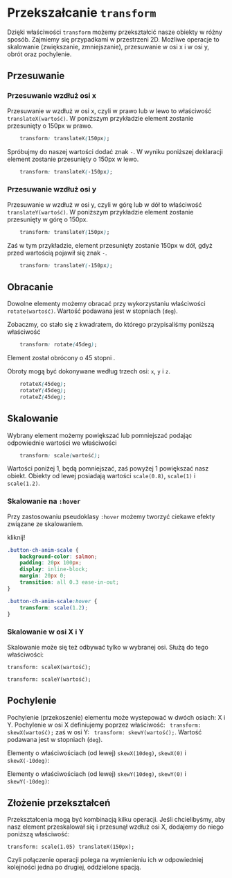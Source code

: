 # Przekszałcanie `transform`

Dzięki właściwości `transform` możemy przekształcić nasze obiekty w różny sposób. Zajmiemy się przypadkami w przestrzeni 2D. Możliwe operacje to skalowanie (zwiększanie, zmniejszanie), przesuwanie w osi x i w osi y, obrót oraz pochylenie.

## Przesuwanie 
### Przesuwanie wzdłuż osi x
Przesuwanie w wzdłuż w osi x, czyli w prawo lub w lewo to właściwość `translateX(wartość)`.
W poniższym przykładzie element zostanie przesunięty o 150px w prawo.
```css
	transform: translateX(150px);
```

Spróbujmy do naszej wartości dodać znak `-`. W wyniku poniższej deklaracji element zostanie przesunięty o 150px w lewo.
```css
	transform: translateX(-150px);
```

### Przesuwanie wzdłuż osi y
Przesuwanie w wzdłuż w osi y, czyli w górę lub w dół to właściwość `translateY(wartość)`.
W poniższym przykładzie element zostanie przesunięty w górę o 150px.
```css
	transform: translateY(150px);
```

Zaś w tym przykładzie, element przesunięty zostanie 150px w dół, gdyż przed wartością pojawił się znak `-`.
```css
	transform: translateY(-150px);
```

## Obracanie
Dowolne elementy możemy obracać przy wykorzystaniu właściwości `rotate(wartość)`. Wartość podawana jest w stopniach (`deg`). 

Zobaczmy, co stało się z kwadratem, do którego przypisaliśmy poniższą właściwość 
```css
	transform: rotate(45deg);
```
Element został obrócony o 45 stopni .

<div class="rectangle-ch-anim"></div>

<div class="rectangle-ch-anim" style="transform: rotate(45deg);"></div>

Obroty mogą być dokonywane według trzech osi: `x`, `y` i `z`.
```css
	rotateX(45deg);
	rotateY(45deg);
	rotateZ(45deg);
```

## Skalowanie
Wybrany element możemy powiększać lub pomniejszać podając odpowiednie wartości we właściwości 
```css
	transform: scale(wartość);
```
Wartości poniżej 1, będą pomniejszać, zaś powyżej 1 powiększać nasz obiekt.
Obiekty od lewej posiadają wartości `scale(0.8)`, `scale(1)` i `scale(1.2)`.

<div class="rectangle-ch-anim" style="transform: scale(0.8); background-color: #FF9F94;"></div>
<div class="rectangle-ch-anim" style="transform: scale(1.0);"></div>
<div class="rectangle-ch-anim" style="transform: scale(1.2); background-color: #F96655;"></div>

### Skalowanie na `:hover`

Przy zastosowaniu pseudoklasy `:hover` możemy tworzyć ciekawe efekty związane ze skalowaniem.
<div class="container-button-ch-anim"><div class="button-ch-anim-scale" style=" transition: all 0.7s ease-in-out;">kliknij!</div></div>

```css
.button-ch-anim-scale {
    background-color: salmon;
    padding: 20px 100px;
    display: inline-block;
    margin: 20px 0;
    transition: all 0.3 ease-in-out;
}

.button-ch-anim-scale:hover {
    transform: scale(1.2);  
}
```
### Skalowanie w osi X i Y
Skalowanie może się też odbywać tylko w wybranej osi. Służą do tego właściwości:

`transform: scaleX(wartość);`

`transform: scaleY(wartość);`

## Pochylenie
Pochylenie (przekoszenie) elementu może wystepować w dwóch osiach: X i Y. 
Pochylenie w osi X definiujemy poprzez właściwość: ` transform: skewX(wartość);`
zaś w osi Y: ` transform: skewY(wartość);`. Wartość podawana jest w stopniach (`deg`). 

Elementy o właściwościach (od lewej) `skewX(10deg)`, `skewX(0)` i `skewX(-10deg)`:
<div class="rectangle-ch-anim" style="transform: skewX(10deg); width:50px; "></div>
<div class="rectangle-ch-anim" style="width:50px;"></div>
<div class="rectangle-ch-anim" style="transform: skewX(-10deg); width:50px;"></div>

Elementy o właściwościach (od lewej) `skewY(10deg)`, `skewY(0)` i `skewY(-10deg)`:
<div class="rectangle-ch-anim" style="transform: skewY(10deg); width:50px;"></div>
<div class="rectangle-ch-anim" style="width:50px;"></div>
<div class="rectangle-ch-anim" style="transform: skewY(-10deg); width:50px; top: -20px; position: relative;"></div>

## Złożenie przekształceń
Przekształcenia mogą być kombinacją kilku operacji. 
Jeśli chcielibyśmy, aby nasz element przeskalował się i przesunął wzdłuż osi X, dodajemy do niego poniższą właściwość:

`transform: scale(1.05) translateX(150px);`

Czyli połączenie operacji polega na wymienieniu ich w odpowiedniej kolejności jedna po drugiej, oddzielone spacją.



